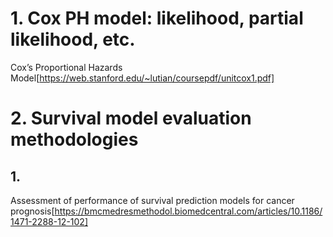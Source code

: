 
# 1. Cox PH model: likelihood, partial likelihood, etc.

Cox’s Proportional Hazards Model[https://web.stanford.edu/~lutian/coursepdf/unitcox1.pdf]

# 2. Survival model evaluation methodologies
## 1. 
Assessment of performance of survival prediction models for cancer prognosis[https://bmcmedresmethodol.biomedcentral.com/articles/10.1186/1471-2288-12-102]
